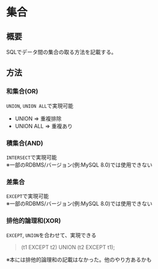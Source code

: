 # 集合

## 概要

SQLでデータ間の集合の取る方法を記載する。

## 方法

### 和集合(OR)

`UNION`, `UNION ALL`で実現可能

* UNION ⇒ 重複排除
* UNION ALL ⇒ 重複あり

### 積集合(AND)

`INTERSECT`で実現可能  
※一部のRDBMS/バージョン(例:MySQL 8.0)では使用できない

### 差集合

`EXCEPT`で実現可能  
※一部のRDBMS/バージョン(例:MySQL 8.0)では使用できない

### 排他的論理和(XOR)

`EXCEPT`, `UNION`を合わせて、実現できる  
> (t1 EXCEPT t2) UNION (t2 EXCEPT t1);

※本には排他的論理和の記載はなかった。他のやり方あるかも
